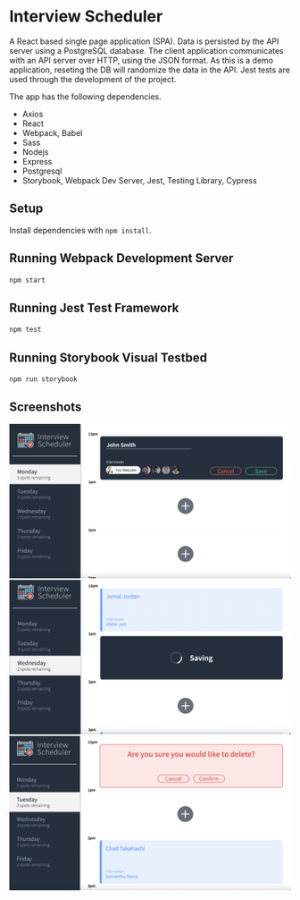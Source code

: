 # Interview Scheduler

A React based single page application (SPA). Data is persisted by the API server using a PostgreSQL database. The client application communicates with an API server over HTTP, using the JSON format. As this is a demo application, reseting the DB will randomize the data in the API. Jest tests are used through the development of the project.

The app has the following dependencies.

* Axios
* React
* Webpack, Babel
* Sass
* Nodejs
* Express
* Postgresql
* Storybook, Webpack Dev Server, Jest, Testing Library, Cypress


## Setup

Install dependencies with `npm install`.

## Running Webpack Development Server

```sh
npm start
```

## Running Jest Test Framework

```sh
npm test
```

## Running Storybook Visual Testbed

```sh
npm run storybook
```
## Screenshots
!["Creating an Interview"](https://github.com/Alastair5/scheduler/blob/master/docs/Screen%20Shot%202022-04-28%20at%209.24.44%20AM.png)
!["Saving"](https://github.com/Alastair5/scheduler/blob/master/docs/Screen%20Shot%202022-04-28%20at%209.25.44%20AM.png)
!["Confirm Delete"](https://github.com/Alastair5/scheduler/blob/master/docs/Screen%20Shot%202022-04-28%20at%209.29.23%20AM.png)